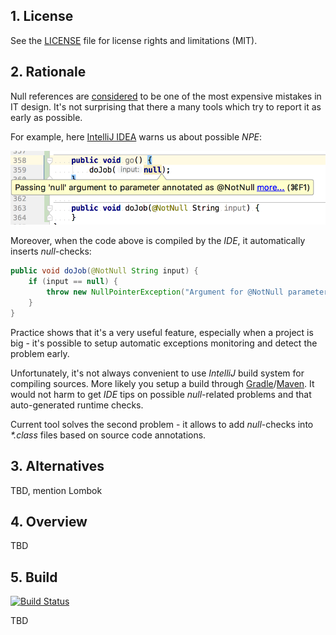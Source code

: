 ## 1. License

See the [LICENSE](LICENSE.md) file for license rights and limitations (MIT).

## 2. Rationale

Null references are [considered](https://en.wikipedia.org/wiki/Null_pointer#History) to be one of the most expensive mistakes in IT design. It's not surprising that there a many tools which try to report it as early as possible.  

For example, here [IntelliJ IDEA](https://www.jetbrains.com/idea/) warns us about possible *NPE*: 

![warning-intellij.png](docs/img/warning-intellij.png)

Moreover, when the code above is compiled by the *IDE*, it automatically inserts *null*-checks:

```java
public void doJob(@NotNull String input) {
    if (input == null) {
        throw new NullPointerException("Argument for @NotNull parameter 'input' must not be null");
    }
}
```

Practice shows that it's a very useful feature, especially when a project is big - it's possible to setup automatic exceptions monitoring and detect the problem early.  

Unfortunately, it's not always convenient to use *IntelliJ* build system for compiling sources. More likely you setup a build through [Gradle](https://gradle.org/)/[Maven](http://maven.apache.org/). It would not harm to get *IDE* tips on possible *null*-related problems and that auto-generated runtime checks.  

Current tool solves the second problem - it allows to add *null*-checks into *\*.class* files based on source code annotations.

## 3. Alternatives

TBD, mention Lombok

## 4. Overview

TBD

## 5. Build

[![Build Status](https://travis-ci.org/denis-zhdanov/traute.svg?branch=master)](https://travis-ci.org/denis-zhdanov/traute)

TBD